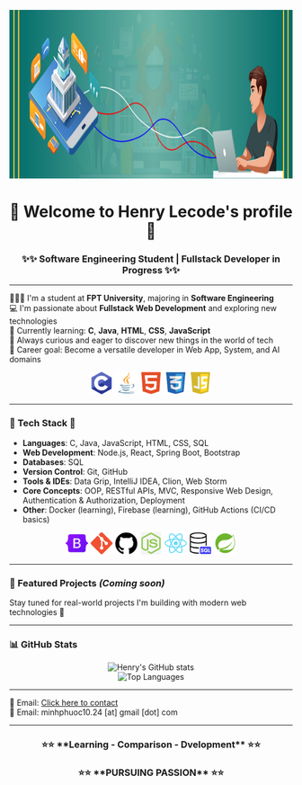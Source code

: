 <p align="center">
  <img src="https://github.com/Henry-Lecode/Henry-Lecode/blob/main/Banner.jpg?raw=true" width="1200" height="300"/>
</p>
<h1 align="center">🎉 Welcome to Henry Lecode's profile 🎉</h1>
<h3 align="center">✨✨ Software Engineering Student | Fullstack Developer in Progress ✨✨</h3>

---

👨🏻‍🎓 I'm a student at **FPT University**, majoring in **Software Engineering**  
💻 I'm passionate about **Fullstack Web Development** and exploring new technologies  
🧠 Currently learning: **C**, **Java**, **HTML**, **CSS**, **JavaScript**  
🌱 Always curious and eager to discover new things in the world of tech  
🎯 Career goal: Become a versatile developer in Web App, System, and AI domains
<p align="center">
  <img src="https://github.com/Henry-Lecode/Henry-Lecode/blob/main/C.jpg?raw=true" width="40" height="40"/>
  <img src="https://github.com/Henry-Lecode/Henry-Lecode/blob/main/Java.jpg?raw=true" width="40" height="40"/>
  <img src="https://github.com/Henry-Lecode/Henry-Lecode/blob/main/HTML.jpg?raw=true" width="40" height="40"/>
  <img src="https://github.com/Henry-Lecode/Henry-Lecode/blob/main/CSS.jpg?raw=true" width="40" height="40"/>
  <img src="https://github.com/Henry-Lecode/Henry-Lecode/blob/main/Javascript.jpg?raw=true" width="40" height="40"/>
</p>

---

### 🚀 Tech Stack 🚀

- **Languages**: C, Java, JavaScript, HTML, CSS, SQL
- **Web Development**: Node.js, React, Spring Boot, Bootstrap
- **Databases**: SQL
- **Version Control**: Git, GitHub
- **Tools & IDEs**: Data Grip, IntelliJ IDEA, Clion, Web Storm
- **Core Concepts**: OOP, RESTful APIs, MVC, Responsive Web Design, Authentication & Authorization, Deployment
- **Other**: Docker (learning), Firebase (learning), GitHub Actions (CI/CD basics)
<p align="center">
  <img src="https://github.com/Henry-Lecode/Henry-Lecode/blob/main/Bootstrap.jpg?raw=true" width="40" height="40"/>
  <img src="https://github.com/Henry-Lecode/Henry-Lecode/blob/main/Git.jpg?raw=true" width="40" height="40"/>
  <img src="https://github.com/Henry-Lecode/Henry-Lecode/blob/main/Github.jpg?raw=true" width="40" height="40"/>
  <img src="https://github.com/Henry-Lecode/Henry-Lecode/blob/main/Node.js.jpg?raw=true" width="40" height="40"/>
  <img src="https://github.com/Henry-Lecode/Henry-Lecode/blob/main/React.jpg?raw=true" width="40" height="40"/>
  <img src="https://github.com/Henry-Lecode/Henry-Lecode/blob/main/SQL.jpg?raw=true" width="40" height="40"/>
  <img src="https://github.com/Henry-Lecode/Henry-Lecode/blob/main/Spring%20boot.jpg?raw=true" width="40" height="40"/>
</p>

---

### 📌 Featured Projects *(Coming soon)*

Stay tuned for real-world projects I'm building with modern web technologies 🚀

---

### 📊 GitHub Stats

<p align="center">
  <img src="https://github-readme-stats.vercel.app/api?username=Henry-Lecode&show_icons=true&theme=radical" alt="Henry's GitHub stats" />
  <br>
  <img src="https://github-readme-stats.vercel.app/api/top-langs/?username=yHenry-Lecode&layout=compact&theme=radical" alt="Top Languages" />
</p>

---

📧 Email: [Click here to contact](mailto:minhphuoc10.24@gmail.com)  
💌 Email: minhphuoc10.24 [at] gmail [dot] com

---

<h3 align="center"> ⭐⭐ **Learning - Comparison - Dvelopment** ⭐⭐</h3>
<h3 align="center"> ⭐⭐ **PURSUING PASSION** ⭐⭐</h3>

